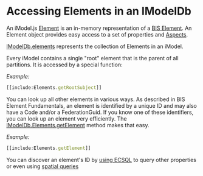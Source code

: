 # Accessing Elements in an IModelDb

An iModel.js [Element]($backend) is an in-memory representation of a [BIS Element](../../bis/intro/element-fundamentals.md). An Element object provides easy access to a set of properties and [Aspects](../Glossary.md#elementaspect).

[IModelDb.elements]($backend) represents the collection of Elements in an iModel.

Every iModel contains a single "root" element that is the parent of all partitions. It is accessed by a special function:

*Example:*
``` ts
[[include:Elements.getRootSubject]]
```

You can look up all other elements in various ways. As described in BIS Element Fundamentals, an element is identified by a unique ID and may also have a Code and/or a FederationGuid. If you know one of these identifiers, you can look up an element very efficiently. The [IModelDb.Elements.getElement]($backend) method makes that easy.

*Example:*
``` ts
[[include:Elements.getElement]]
```

You can discover an element's ID by [using ECSQL](./ExecutingECSQL.md) to query other properties or even using [spatial queries](../SpatialQueries.md)